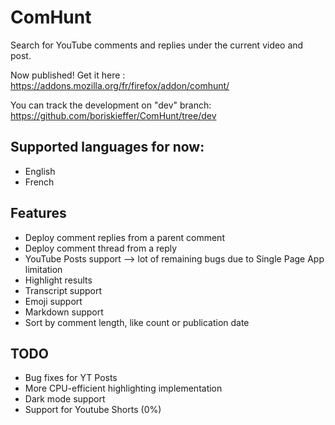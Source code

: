 # ComHunt
Search for YouTube comments and replies under the current video and post. 

Now published! Get it here :
https://addons.mozilla.org/fr/firefox/addon/comhunt/

You can track the development on "dev" branch:
https://github.com/boriskieffer/ComHunt/tree/dev

## Supported languages for now:
- English
- French

## Features
- Deploy comment replies from a parent comment
- Deploy comment thread from a reply
- YouTube Posts support --> lot of remaining bugs due to Single Page App limitation
- Highlight results
- Transcript support
- Emoji support
- Markdown support
- Sort by comment length, like count or publication date

## TODO
- Bug fixes for YT Posts
- More CPU-efficient highlighting implementation
- Dark mode support
- Support for Youtube Shorts (0%)
